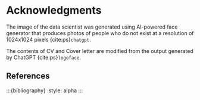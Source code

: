 # Acknowledgments

The image of the data scientist was generated using AI-powered face generator that produces photos of people who do not exist at a resolution of 1024x1024 pixels {cite:ps}`chatgpt`. 

The contents of CV and Cover letter are modified from the output generated by ChatGPT {cite:ps}`logoface`. 

## References

:::{bibliography}
:style: alpha
:::


